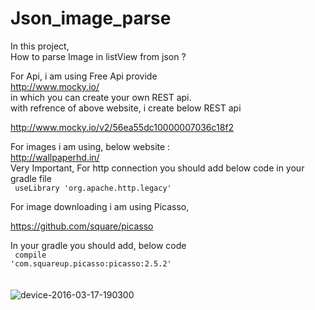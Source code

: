 # Json_image_parse
In this project, <br>How to parse Image in listView from json ?<br>

For Api, i am using Free Api provide
<br> http://www.mocky.io/<br>
in which you can create your own REST api.<br>
with refrence of above website, i create below REST api<br>

http://www.mocky.io/v2/56ea55dc10000007036c18f2

For images i am using, below website : <br>
http://wallpaperhd.in/
<br>
Very Important, For http connection you should add below code in your gradle file<br>
<code>
    useLibrary 'org.apache.http.legacy'
</code>

For image downloading i am using Picasso,<br>

https://github.com/square/picasso

In your gradle you should add, below code<br>
<code>
compile 'com.squareup.picasso:picasso:2.5.2'
</code>
<br><br><br>
![device-2016-03-17-190300](https://cloud.githubusercontent.com/assets/17099115/13847677/3ffe263a-ec74-11e5-9390-3413075fe33d.png)
<br>


